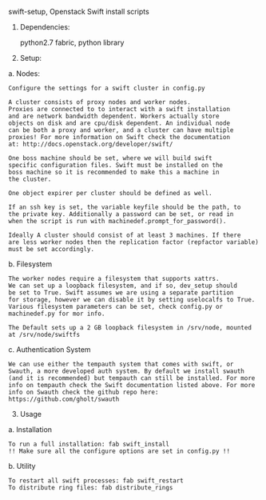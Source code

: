 swift-setup, Openstack Swift install scripts


1. Dependencies:

	python2.7
	fabric, python library


2. Setup:

  a. Nodes:

	Configure the settings for a swift cluster in config.py

	A cluster consists of proxy nodes and worker nodes.
	Proxies are connected to to interact with a swift installation
	and are network bandwidth dependent. Workers actually store
	objects on disk and are cpu/disk dependent. An individual node
	can be both a proxy and worker, and a cluster can have multiple
	proxies! For more information on Swift check the documentation
	at: http://docs.openstack.org/developer/swift/

	One boss machine should be set, where we will build swift 
	specific configuration files. Swift must be installed on the
	boss machine so it is recommended to make this a machine in
	the cluster.

	One object expirer per cluster should be defined as well.

	If an ssh key is set, the variable keyfile should be the path, to
	the private key. Additionally a password can be set, or read in
	when the script is run with machinedef.prompt_for_password().

	Ideally A cluster should consist of at least 3 machines. If there
	are less worker nodes then the replication factor (repfactor variable)
	must be set accordingly.

  b. Filesystem

	The worker nodes require a filesystem that supports xattrs.
	We can set up a loopback filesystem, and if so, dev_setup should
	be set to True. Swift assumes we are using a separate partition
	for storage, however we can disable it by setting uselocalfs to True.
	Various filesystem parameters can be set, check config.py or machinedef.py for mor info. 

	The Default sets up a 2 GB loopback filesystem in /srv/node, mounted at /srv/node/swiftfs

  c. Authentication System

  	We can use either the tempauth system that comes with swift, or Swauth, a more developed auth system. By default we install swauth (and it is recommended) but tempauth can still be installed. For more info on tempauth check the Swift documentation listed above. For more info on Swauth check the github repo here: 
  	https://github.com/gholt/swauth


3. Usage

  a. Installation

  	To run a full installation: fab swift_install
  	!! Make sure all the configure options are set in config.py !!

  b. Utility

  	To restart all swift processes: fab swift_restart
  	To distribute ring files: fab distribute_rings